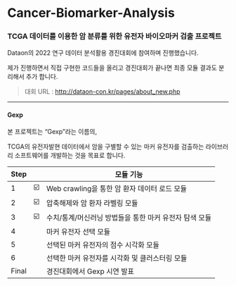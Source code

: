 # Cancer-Biomarker-Analysis
### TCGA 데이터를 이용한 암 분류를 위한 유전자 바이오마커 검출 프로젝트

Dataon의 2022 연구 데이터 분석활용 경진대회에 참여하며 진행했습니다.

제가 진행하면서 직접 구현한 코드들을 올리고 경진대회가 끝나면 최종 모듈 결과도 분리해서 추가 합니다.

> 대회 URL : http://dataon-con.kr/pages/about_new.php

 * * *
 #### Gexp 
본 프로젝트는 “Gexp”라는 이름의, 

TCGA의 유전자발현 데이터에서 암을 구별할 수 있는 마커 유전자를 검출하는 라이브러리 소프트웨어를 개발하는 것을 목표로 합니다.



 | Step | | 모듈 기능 |
| ------ | -- | ----------- |
| 1 | ☑️ | Web crawling을 통한 암 환자 데이터 로드 모듈 |
| 2 | ☑️ | 압축해제와 암 환자 라벨링 모듈 |
| 3 | ☑️ | 수치/통계/머신러닝 방법들을 통한 마커 유전자 탐색 모듈 |
| 4 |  | 마커 유전자 선택 모듈 |
| 5 |  | 선택된 마커 유전자의 점수 시각화 모듈 |
| 6 |  | 선택한 마커 유전자를 시각화 및 클러스터링 모듈  |
| Final|  | 경진대회에서 Gexp 시연 발표 |


